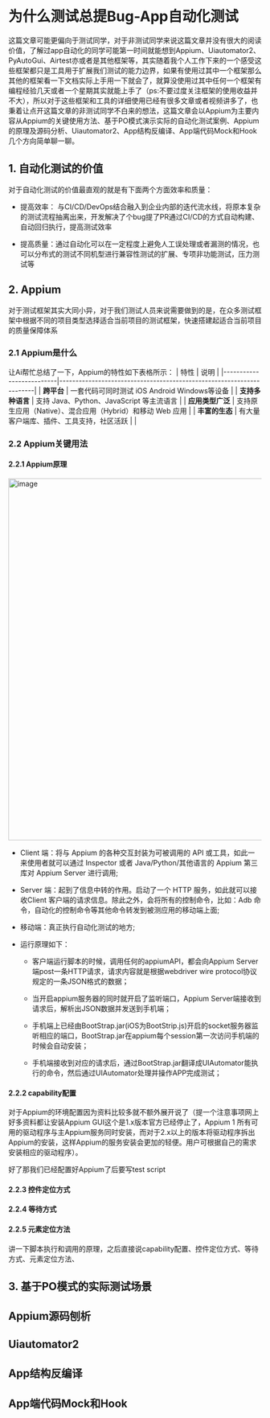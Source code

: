 # 为什么测试总提Bug-App自动化测试

这篇文章可能更偏向于测试同学，对于非测试同学来说这篇文章并没有很大的阅读价值，了解过app自动化的同学可能第一时间就能想到Appium、Uiautomator2、PyAutoGui、Airtest亦或者是其他框架等，其实随着我个人工作下来的一个感受这些框架都只是工具用于扩展我们测试的能力边界，如果有使用过其中一个框架那么其他的框架看一下文档实际上手用一下就会了，就算没使用过其中任何一个框架有编程经验几天或者一个星期其实就能上手了（ps:不要过度关注框架的使用收益并不大），所以对于这些框架和工具的详细使用已经有很多文章或者视频讲多了，也秉着让点开这篇文章的非测试同学不白来的想法，这篇文章会以Appium为主要内容从Appium的关键使用方法、基于PO模式演示实际的自动化测试案例、Appium的原理及源码分析、Uiautomator2、App结构反编译、App端代码Mock和Hook几个方向简单聊一聊。


## 1. 自动化测试的价值
对于自动化测试的价值最直观的就是有下面两个方面效率和质量：

* 提高效率： 与CI/CD/DevOps结合融入到企业内部的迭代流水线，将原本复杂的测试流程抽离出来，开发解决了个bug提了PR通过CI/CD的方式自动构建、自动回归执行，提高测试效率

* 提高质量：通过自动化可以在一定程度上避免人工误处理或者漏测的情况，也可以分布式的测试不同机型进行兼容性测试的扩展、专项非功能测试，压力测试等

## 2. Appium

对于测试框架其实大同小异，对于我们测试人员来说需要做到的是，在众多测试框架中根据不同的项目类型选择适合当前项目的测试框架，快速搭建起适合当前项目的质量保障体系

### 2.1 Appium是什么
让Ai帮忙总结了一下，Appium的特性如下表格所示：
| 特性                     | 说明                                                                 |
|--------------------------|----------------------------------------------------------------------|
| **跨平台**               | 一套代码可同时测试 iOS Android Windows等设备                              |
| **支持多种语言**         | 支持 Java、Python、JavaScript 等主流语言                  |
| **应用类型广泛**         | 支持原生应用（Native）、混合应用（Hybrid）和移动 Web 应用           |
| **丰富的生态**           | 有大量客户端库、插件、工具支持，社区活跃                            |                                      |

### 2.2 Appium关键用法

#### 2.2.1 Appium原理
<img width="811" height="720" alt="image" src="https://github.com/user-attachments/assets/f4b3df1b-feb9-420b-a0ee-547eed9f7dce" />

* Client 端：将与 Appium 的各种交互封装为可被调用的 API 或工具，如此一来使用者就可以通过 Inspector 或者 Java/Python/其他语言的 Appium 第三库对 Appium Server 进行调用;
* Server 端：起到了信息中转的作用。启动了一个 HTTP 服务，如此就可以接收Client 客户端的请求信息。除此之外，会将所有的控制命令，比如：Adb 命令，自动化的控制命令等其他命令转发到被测应用的移动端上面;
* 移动端：真正执行自动化测试的地方;

* 运行原理如下：

  * 客户端运行脚本的时候，调用任何的appiumAPI，都会向Appium Server端post一条HTTP请求，请求内容就是根据webdriver wire protocol协议规定的一条JSON格式的数据；

  * 当开启appium服务器的同时就开启了监听端口，Appium Server端接收到请求后，解析出JSON数据并发送到手机端；

  * 手机端上已经由BootStrap.jar(iOS为BootStrip.js)开启的socket服务器监听相应的端口，BootStrap.jar在appium每个session第一次访问手机端的时候会自动安装；

  * 手机端接收到对应的请求后，通过BootStrap.jar翻译成UIAutomator能执行的命令，然后通过UIAutomator处理并操作APP完成测试；
  
#### 2.2.2 capability配置
对于Appium的环境配置因为资料比较多就不额外展开说了（提一个注意事项网上好多资料都让安装Appium GUI这个是1.x版本官方已经停止了，Appium 1 所有可用的驱动程序与主Appium服务同时安装，而对于2.x以上的版本将驱动程序拆出Appium的安装，这样Appium的服务安装会更加的轻便。用户可根据自己的需求安装相应的驱动程序）。

好了那我们已经配置好Appium了后要写test script


#### 2.2.3 控件定位方式


#### 2.2.4 等待方式


#### 2.2.5 元素定位方法


讲一下脚本执行和调用的原理，之后直接说capability配置、控件定位方式、等待方式、元素定位方法、

## 3. 基于PO模式的实际测试场景


## Appium源码刨析


## Uiautomator2


## App结构反编译


## App端代码Mock和Hook













